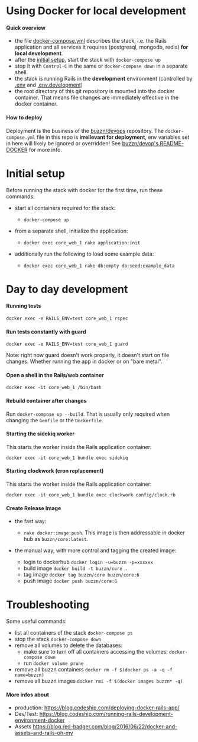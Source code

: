 # Using Docker for local development

#### Quick overview

- the file [docker-compose.yml](./docker-compose.yml) describes the stack, i.e. the Rails application and all services it requires (postgresql, mongodb, redis) **for local development**.
- after the [initial setup](#initial-setup), start the stack with `docker-compose up`
- stop it with `Control-C` in the same or `docker-compose down` in a separate shell.
- the stack is running Rails in the **development** environment (controlled by [.env](./.env) and [.env.development](./.env.development))
- the root directory of this git repository is mounted into the docker container. That means file changes are immediately effective in the docker container.

#### How to deploy

Deployment is the business of the [buzzn/devops](https://github.com/buzzn/devops) repository. The `docker-compose.yml` file in this repo is **irrellevant for deployment**, env variables set in here will likely be ignored or overridden! See [buzzn/devop's README-DOCKER](https://github.com/buzzn/devops/blob/master/README-DOCKER.md) for more info.

# Initial setup

Before running the stack with docker for the first time, run these commands:

- start all containers required for the stack:
    - `docker-compose up`

- from a separate shell, initialize the application:
    - `docker exec core_web_1 rake application:init`

- additionally run the following to load some example data:
    - `docker exec core_web_1 rake db:empty db:seed:example_data`

# Day to day development

#### Running tests

`docker exec -e RAILS_ENV=test core_web_1 rspec`

#### Run tests constantly with guard

`docker exec -e RAILS_ENV=test core_web_1 guard`

Note: right now guard doesn't work properly, it doesn't start on file changes. Whether running the app in docker or on "bare metal".

#### Open a shell in the Rails/web container

`docker exec -it core_web_1 /bin/bash`


#### Rebuild container after changes

Run `docker-compose up --build`. That is usually only required when changing the `Gemfile` or the `Dockerfile`.

#### Starting the sidekiq worker

This starts the worker inside the Rails application container:

`docker exec -it core_web_1 bundle exec sidekiq`

#### Starting clockwork (cron replacement)

This starts the worker inside the Rails application container:

`docker exec -it core_web_1 bundle exec clockwork config/clock.rb`

#### Create Release Image

- the fast way:
  - `rake docker:image:push`. This image is then addressable in docker hub as `buzzn/core:latest`.

- the manual way, with more control and tagging the created image:
  - login to dockerhub `docker login -u=buzzn -p=xxxxxx`
  - build image `docker build -t buzzn/core .`
  - tag image `docker tag buzzn/core buzzn/core:6`
  - push image `docker push buzzn/core:6`

# Troubleshooting

Some useful commands:

- list all containers of the stack `docker-compose ps`
- stop the stack `docker-compose down`
- remove all volumes to delete the databases:
  - make sure to turn off all containers accessing the volumes: `docker-compose down`
  - run `docker volume prune`
- remove all buzzn containers `docker rm -f $(docker ps -a -q -f name=buzzn)`
- remove all buzzn images `docker rmi -f $(docker images buzzn* -q)`

#### More infos about

- production: https://blog.codeship.com/deploying-docker-rails-app/
- Dev/Test: https://blog.codeship.com/running-rails-development-environment-docker
- Assets https://blog.red-badger.com/blog/2016/06/22/docker-and-assets-and-rails-oh-my
